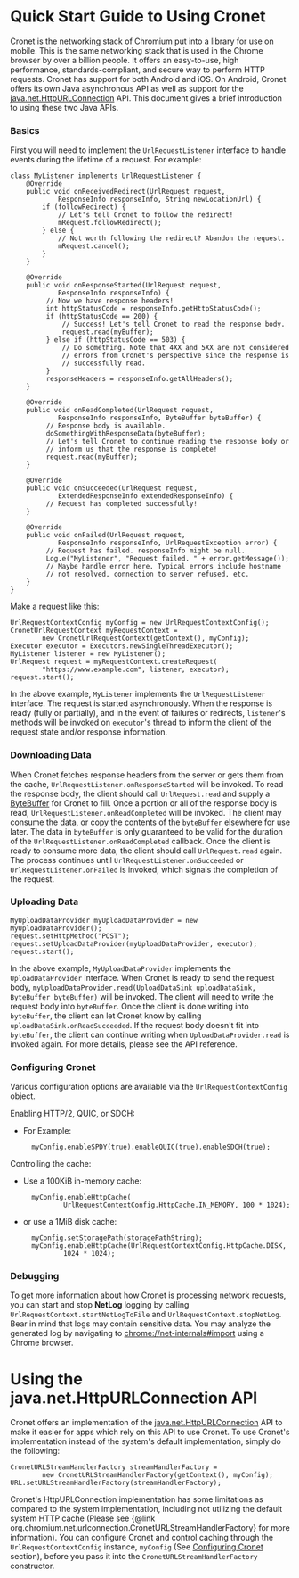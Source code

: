 # Quick Start Guide to Using Cronet
Cronet is the networking stack of Chromium put into a library for use on
mobile. This is the same networking stack that is used in the Chrome browser
by over a billion people. It offers an easy-to-use, high performance,
standards-compliant, and secure way to perform HTTP requests. Cronet has support
for both Android and iOS. On Android, Cronet offers its own Java asynchronous
API as well as support for the [java.net.HttpURLConnection] API.
This document gives a brief introduction to using these two Java APIs.

### Basics
First you will need to implement the `UrlRequestListener` interface to handle
events during the lifetime of a request. For example:

    class MyListener implements UrlRequestListener {
        @Override
        public void onReceivedRedirect(UrlRequest request,
                ResponseInfo responseInfo, String newLocationUrl) {
            if (followRedirect) {
                // Let's tell Cronet to follow the redirect!
                mRequest.followRedirect();
            } else {
                // Not worth following the redirect? Abandon the request.
                mRequest.cancel();
            }
        }

        @Override
        public void onResponseStarted(UrlRequest request,
                ResponseInfo responseInfo) {
             // Now we have response headers!
             int httpStatusCode = responseInfo.getHttpStatusCode();
             if (httpStatusCode == 200) {
                 // Success! Let's tell Cronet to read the response body.
                 request.read(myBuffer);
             } else if (httpStatusCode == 503) {
                 // Do something. Note that 4XX and 5XX are not considered
                 // errors from Cronet's perspective since the response is
                 // successfully read.
             }
             responseHeaders = responseInfo.getAllHeaders();
        }

        @Override
        public void onReadCompleted(UrlRequest request,
                ResponseInfo responseInfo, ByteBuffer byteBuffer) {
             // Response body is available.
             doSomethingWithResponseData(byteBuffer);
             // Let's tell Cronet to continue reading the response body or
             // inform us that the response is complete!
             request.read(myBuffer);
        }

        @Override
        public void onSucceeded(UrlRequest request,
                ExtendedResponseInfo extendedResponseInfo) {
             // Request has completed successfully!
        }

        @Override
        public void onFailed(UrlRequest request,
                ResponseInfo responseInfo, UrlRequestException error) {
             // Request has failed. responseInfo might be null.
             Log.e("MyListener", "Request failed. " + error.getMessage());
             // Maybe handle error here. Typical errors include hostname
             // not resolved, connection to server refused, etc.
        }
    }

Make a request like this:

    UrlRequestContextConfig myConfig = new UrlRequestContextConfig();
    CronetUrlRequestContext myRequestContext =
            new CronetUrlRequestContext(getContext(), myConfig);
    Executor executor = Executors.newSingleThreadExecutor();
    MyListener listener = new MyListener();
    UrlRequest request = myRequestContext.createRequest(
            "https://www.example.com", listener, executor);
    request.start();

In the above example, `MyListener` implements the `UrlRequestListener`
interface. The request is started asynchronously. When the response is ready
(fully or partially), and in the event of failures or redirects,
`listener`'s methods will be invoked on `executor`'s thread to inform the
client of the request state and/or response information.

### Downloading Data
When Cronet fetches response headers from the server or gets them from the
cache, `UrlRequestListener.onResponseStarted` will be invoked. To read the
response body, the client should call `UrlRequest.read` and supply a
[ByteBuffer] for Cronet to fill. Once a portion or all of
the response body is read, `UrlRequestListener.onReadCompleted` will be invoked.
The client may consume the data, or copy the contents of the `byteBuffer`
elsewhere for use later. The data in `byteBuffer` is only guaranteed to be
valid for the duration of the `UrlRequestListener.onReadCompleted` callback.
Once the client is ready to consume more data, the client should call
`UrlRequest.read` again. The process continues until
`UrlRequestListener.onSucceeded` or `UrlRequestListener.onFailed` is invoked,
which signals the completion of the request.

### Uploading Data
    MyUploadDataProvider myUploadDataProvider = new MyUploadDataProvider();
    request.setHttpMethod("POST");
    request.setUploadDataProvider(myUploadDataProvider, executor);
    request.start();

In the above example, `MyUploadDataProvider` implements the
`UploadDataProvider` interface. When Cronet is ready to send the request body,
`myUploadDataProvider.read(UploadDataSink uploadDataSink,
ByteBuffer byteBuffer)` will be invoked. The client will need to write the
request body into `byteBuffer`. Once the client is done writing into
`byteBuffer`, the client can let Cronet know by calling
`uploadDataSink.onReadSucceeded`. If the request body doesn't fit into
`byteBuffer`, the client can continue writing when `UploadDataProvider.read` is
invoked again. For more details, please see the API reference.

### <a id=configuring-cronet></a> Configuring Cronet
Various configuration options are available via the `UrlRequestContextConfig`
object.

Enabling HTTP/2, QUIC, or SDCH:

- For Example:

        myConfig.enableSPDY(true).enableQUIC(true).enableSDCH(true);

Controlling the cache:

- Use a 100KiB in-memory cache:

        myConfig.enableHttpCache(
                UrlRequestContextConfig.HttpCache.IN_MEMORY, 100 * 1024);

- or use a 1MiB disk cache:

        myConfig.setStoragePath(storagePathString);
        myConfig.enableHttpCache(UrlRequestContextConfig.HttpCache.DISK,
                1024 * 1024);

### Debugging
To get more information about how Cronet is processing network
requests, you can start and stop **NetLog** logging by calling
`UrlRequestContext.startNetLogToFile` and `UrlRequestContext.stopNetLog`.
Bear in mind that logs may contain sensitive data. You may analyze the
generated log by navigating to [chrome://net-internals#import] using a
Chrome browser.

# Using the java.net.HttpURLConnection API
Cronet offers an implementation of the [java.net.HttpURLConnection] API to make
it easier for apps which rely on this API to use Cronet.
To use Cronet's implementation instead of the system's default implementation,
simply do the following:

    CronetURLStreamHandlerFactory streamHandlerFactory =
            new CronetURLStreamHandlerFactory(getContext(), myConfig);
    URL.setURLStreamHandlerFactory(streamHandlerFactory);

Cronet's
HttpURLConnection implementation has some limitations as compared to the system
implementation, including not utilizing the default system HTTP cache (Please
see {@link org.chromium.net.urlconnection.CronetURLStreamHandlerFactory} for
more information).
You can configure Cronet and control caching through the
`UrlRequestContextConfig` instance, `myConfig`
(See [Configuring Cronet](#configuring-cronet) section), before you pass it
into the `CronetURLStreamHandlerFactory` constructor.

[ByteBuffer]: https://developer.android.com/reference/java/nio/ByteBuffer.html
[chrome://net-internals#import]: chrome://net-internals#import
[java.net.HttpURLConnection]: https://developer.android.com/reference/java/net/HttpURLConnection.html
